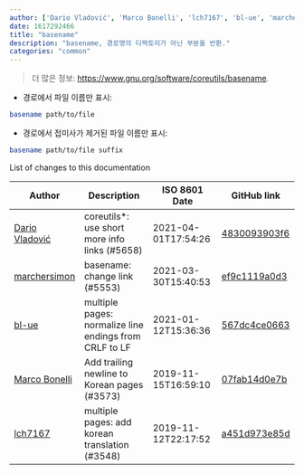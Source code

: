 ```yaml
---
author: ['Dario Vladović', 'Marco Bonelli', 'lch7167', 'bl-ue', 'marchersimon']
date: 1617292466
title: "basename"
description: "basename, 경로명의 디렉토리가 아닌 부분을 반환."
categories: "common"
---
```

> 더 많은 정보: <https://www.gnu.org/software/coreutils/basename>.

- 경로에서 파일 이름만 표시:

```bash
basename path/to/file
```

- 경로에서 접미사가 제거된 파일 이름만 표시:

```bash
basename path/to/file suffix
```
List of changes to this documentation


Author | Description | ISO 8601 Date | GitHub link
------|-----|-----|-----
[Dario Vladović](mailto:d.vladimyr@gmail.com) | coreutils*: use short more info links (#5658) | 2021-04-01T17:54:26 | [4830093903f6](https://github.com/tldr-pages/tldr/commit/4830093903f66ccf3ebbc2ecf477286e45edac59)
[marchersimon](mailto:50295997+marchersimon@users.noreply.github.com) | basename: change link (#5553) | 2021-03-30T15:40:53 | [ef9c1119a0d3](https://github.com/tldr-pages/tldr/commit/ef9c1119a0d305149ba7073c3368beae7da6e68f)
[bl-ue](mailto:54780737+bl-ue@users.noreply.github.com) | multiple pages: normalize line endings from CRLF to LF | 2021-01-12T15:36:36 | [567dc4ce0663](https://github.com/tldr-pages/tldr/commit/567dc4ce0663231ea1b8b9533b327094eb82ba1f)
[Marco Bonelli](mailto:mebeim@users.noreply.github.com) | Add trailing newline to Korean pages (#3573) | 2019-11-15T16:59:10 | [07fab14d0e7b](https://github.com/tldr-pages/tldr/commit/07fab14d0e7b61291e76cd880594984bbc3e60e5)
[lch7167](mailto:youngsj69@gmail.com) | multiple pages: add korean translation (#3548) | 2019-11-12T22:17:52 | [a451d973e85d](https://github.com/tldr-pages/tldr/commit/a451d973e85daf798ecab99ce2a7937727a934da)

